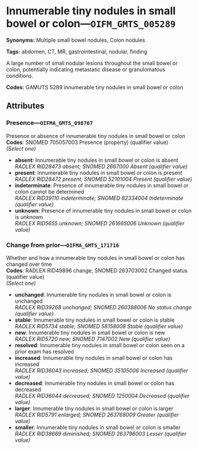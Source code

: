 # Innumerable tiny nodules in small bowel or colon—`OIFM_GMTS_005289`

**Synonyms:** Multiple small bowel nodules, Colon nodules

**Tags:** abdomen, CT, MR, gastrointestinal, nodular, finding

A large number of small nodular lesions throughout the small bowel or colon, potentially indicating metastatic disease or granulomatous conditions.

**Codes:** GAMUTS 5289 innumerable tiny nodules in small bowel or colon

## Attributes

### Presence—`OIFMA_GMTS_098767`

Presence or absence of innumerable tiny nodules in small bowel or colon  
**Codes**: SNOMED 705057003 Presence (property) (qualifier value)  
*(Select one)*

- **absent**: Innumerable tiny nodules in small bowel or colon is absent  
_RADLEX RID28473 absent; SNOMED 2667000 Absent (qualifier value)_
- **present**: Innumerable tiny nodules in small bowel or colon is present  
_RADLEX RID28472 present; SNOMED 52101004 Present (qualifier value)_
- **indeterminate**: Presence of innumerable tiny nodules in small bowel or colon cannot be determined  
_RADLEX RID39110 indeterminate; SNOMED 82334004 Indeterminate (qualifier value)_
- **unknown**: Presence of innumerable tiny nodules in small bowel or colon is unknown  
_RADLEX RID5655 unknown; SNOMED 261665006 Unknown (qualifier value)_

### Change from prior—`OIFMA_GMTS_171716`

Whether and how a innumerable tiny nodules in small bowel or colon has changed over time  
**Codes**: RADLEX RID49896 change; SNOMED 263703002 Changed status (qualifier value)  
*(Select one)*

- **unchanged**: Innumerable tiny nodules in small bowel or colon is unchanged  
_RADLEX RID39268 unchanged; SNOMED 260388006 No status change (qualifier value)_
- **stable**: Innumerable tiny nodules in small bowel or colon is stable  
_RADLEX RID5734 stable; SNOMED 58158008 Stable (qualifier value)_
- **new**: Innumerable tiny nodules in small bowel or colon is new  
_RADLEX RID5720 new; SNOMED 7147002 New (qualifier value)_
- **resolved**: Innumerable tiny nodules in small bowel or colon seen on a prior exam has resolved  
- **increased**: Innumerable tiny nodules in small bowel or colon has increased  
_RADLEX RID36043 increased; SNOMED 35105006 Increased (qualifier value)_
- **decreased**: Innumerable tiny nodules in small bowel or colon has decreased  
_RADLEX RID36044 decreased; SNOMED 1250004 Decreased (qualifier value)_
- **larger**: Innumerable tiny nodules in small bowel or colon is larger  
_RADLEX RID5791 enlarged; SNOMED 263768009 Greater (qualifier value)_
- **smaller**: Innumerable tiny nodules in small bowel or colon is smaller  
_RADLEX RID38669 diminished; SNOMED 263796003 Lesser (qualifier value)_